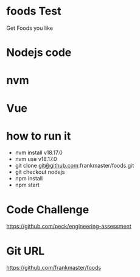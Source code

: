 # foods Test
Get Foods you like
# Nodejs code

# nvm 

# Vue

# how to run it
 - nvm install v18.17.0
 - nvm use v18.17.0
 - git clone git@github.com:frankmaster/foods.git
 - git checkout nodejs
 - npm install
 - npm start

# Code Challenge
https://github.com/peck/engineering-assessment
# Git URL
https://github.com/frankmaster/foods
